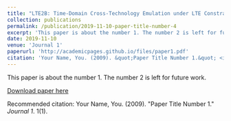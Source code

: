 ```yaml
---
title: "LTE2B: Time-Domain Cross-Technology Emulation under LTE Constraints"
collection: publications
permalink: /publication/2019-11-10-paper-title-number-4
excerpt: 'This paper is about the number 1. The number 2 is left for future work.'
date: 2019-11-10
venue: 'Journal 1'
paperurl: 'http://academicpages.github.io/files/paper1.pdf'
citation: 'Your Name, You. (2009). &quot;Paper Title Number 1.&quot; <i>Journal 1</i>. 1(1).'
---
```

This paper is about the number 1. The number 2 is left for future work.

[Download paper here](http://academicpages.github.io/files/paper1.pdf)

Recommended citation: Your Name, You. (2009). "Paper Title Number 1." <i>Journal 1</i>. 1(1).